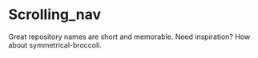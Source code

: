 # Scrolling_nav
Great repository names are short and memorable. Need inspiration? How about symmetrical-broccoli.
